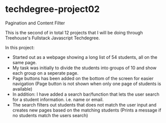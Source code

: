 # techdegree-project02
Pagination and Content Filter

This is the second of in total 12 projects that I will be doing through Treehouse's Fullstack Javascript Techdegree. 

In this project:
- Started out as a webpage showing a long list of 54 students, all on the same page. 
- My task was initially to divide the students into groups of 10 and show each group on a seperate page. 
- Page buttons has been added on the bottom of the screen for easier navigation
(Page button is not shown when only one page of students is available)
- In addition: I have added a search bar/function that lets the user search for a student information. i.e. name or email.
- The search filters out students that does not match the user input and creates new pages based on the matching students
(Prints a message if no students match the users search)
